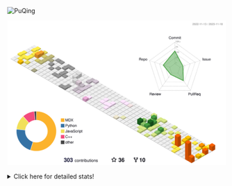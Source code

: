 ![PuQing](https://user-images.githubusercontent.com/27223114/171565019-9a56fae6-b08b-421f-99db-7e830da42371.png)

![](./profile-3d-contrib/profile-season-animate.svg)

<details>
<summary>Click here for detailed stats!</summary>

<!--START_SECTION:waka-->
![Lines of code](https://img.shields.io/badge/From%20Hello%20World%20I%27ve%20Written-902.9%20thousand%20lines%20of%20code-blue)

**🐱 My GitHub Data** 

> 📦 259.0 kB Used in GitHub's Storage 
 > 
> 🏆 276 Contributions in the Year 2023
 > 
> 🚫 Not Opted to Hire
 > 
> 📜 36 Public Repositories 
 > 
> 🔑 27 Private Repositories 
 > 
**I'm an Early 🐤** 

```text
🌞 Morning                519 commits         ████░░░░░░░░░░░░░░░░░░░░░   15.04 % 
🌆 Daytime                1695 commits        ████████████░░░░░░░░░░░░░   49.13 % 
🌃 Evening                405 commits         ███░░░░░░░░░░░░░░░░░░░░░░   11.74 % 
🌙 Night                  831 commits         ██████░░░░░░░░░░░░░░░░░░░   24.09 % 
```


📊 **This Week I Spent My Time On** 

```text
💬 Programming Languages: 
Markdown                 9 hrs 22 mins       █████████████████████░░░░   82.03 % 
Other                    1 hr 4 mins         ██░░░░░░░░░░░░░░░░░░░░░░░   09.38 % 
YAML                     36 mins             █░░░░░░░░░░░░░░░░░░░░░░░░   05.40 % 
Python                   19 mins             █░░░░░░░░░░░░░░░░░░░░░░░░   02.80 % 
Jupyter Notebook         2 mins              ░░░░░░░░░░░░░░░░░░░░░░░░░   00.34 % 

🔥 Editors: 
Obsidian                 9 hrs 22 mins       ████████████████████░░░░░   81.97 % 
VS Code                  2 hrs 3 mins        █████░░░░░░░░░░░░░░░░░░░░   18.03 % 

💻 Operating System: 
Windows                  10 hrs 20 mins      ███████████████████████░░   90.47 % 
Linux                    1 hr 5 mins         ██░░░░░░░░░░░░░░░░░░░░░░░   09.53 % 
```


<!--END_SECTION:waka-->
</details>
